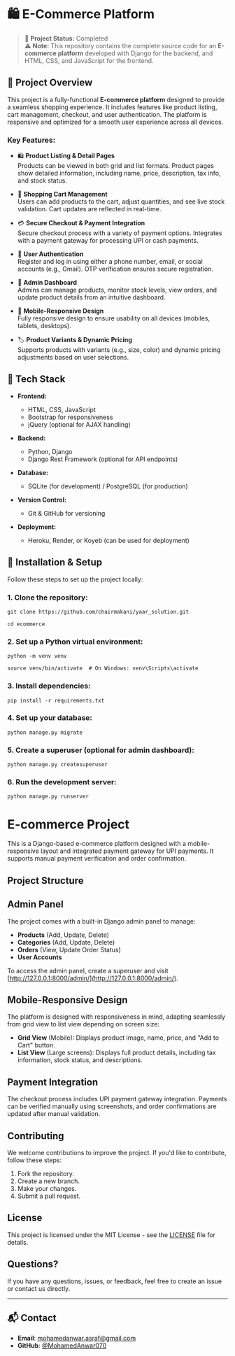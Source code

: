# 🛍️ E-Commerce Platform

> 🚀 **Project Status:** Completed  
> ⚠️ **Note:** This repository contains the complete source code for an **E-commerce platform** developed with Django for the backend, and HTML, CSS, and JavaScript for the frontend.

## 📌 Project Overview

This project is a fully-functional **E-commerce platform** designed to provide a seamless shopping experience. It includes features like product listing, cart management, checkout, and user authentication. The platform is responsive and optimized for a smooth user experience across all devices.

### Key Features:

- 🛍️ **Product Listing & Detail Pages**  
  Products can be viewed in both grid and list formats. Product pages show detailed information, including name, price, description, tax info, and stock status.

- 🛒 **Shopping Cart Management**  
  Users can add products to the cart, adjust quantities, and see live stock validation. Cart updates are reflected in real-time.

- 💳 **Secure Checkout & Payment Integration**  
  Secure checkout process with a variety of payment options. Integrates with a payment gateway for processing UPI or cash payments.

- 👤 **User Authentication**  
  Register and log in using either a phone number, email, or social accounts (e.g., Gmail). OTP verification ensures secure registration.

- 🔧 **Admin Dashboard**  
  Admins can manage products, monitor stock levels, view orders, and update product details from an intuitive dashboard.

- 📱 **Mobile-Responsive Design**  
  Fully responsive design to ensure usability on all devices (mobiles, tablets, desktops).

- 🏷️ **Product Variants & Dynamic Pricing**  
  Supports products with variants (e.g., size, color) and dynamic pricing adjustments based on user selections.

## 🔨 Tech Stack

- **Frontend:**  
  - HTML, CSS, JavaScript
  - Bootstrap for responsiveness
  - jQuery (optional for AJAX handling)

- **Backend:**  
  - Python, Django
  - Django Rest Framework (optional for API endpoints)
  
- **Database:**  
  - SQLite (for development) / PostgreSQL (for production)
  
- **Version Control:**  
  - Git & GitHub for versioning

- **Deployment:**  
  - Heroku, Render, or Koyeb (can be used for deployment)

## 🚀 Installation & Setup

Follow these steps to set up the project locally:

### 1. Clone the repository:

```
git clone https://github.com/chairmakani/yaar_solution.git
```
```
cd ecommerce
```

### 2. Set up a Python virtual environment:

```
python -m venv venv
```
```
source venv/bin/activate  # On Windows: venv\Scripts\activate
```
### 3. Install dependencies:

```
pip install -r requirements.txt
```

### 4. Set up your database:

```
python manage.py migrate
```

### 5. Create a superuser (optional for admin dashboard):

```
python manage.py createsuperuser
```

### 6. Run the development server:

```
python manage.py runserver
```

# E-commerce Project

This is a Django-based e-commerce platform designed with a mobile-responsive layout and integrated payment gateway for UPI payments. It supports manual payment verification and order confirmation.

## Project Structure


## Admin Panel

The project comes with a built-in Django admin panel to manage:

- **Products** (Add, Update, Delete)
- **Categories** (Add, Update, Delete)
- **Orders** (View, Update Order Status)
- **User Accounts**

To access the admin panel, create a superuser and visit [http://127.0.0.1:8000/admin/](http://127.0.0.1:8000/admin/).

## Mobile-Responsive Design

The platform is designed with responsiveness in mind, adapting seamlessly from grid view to list view depending on screen size:

- **Grid View** (Mobile): Displays product image, name, price, and "Add to Cart" button.
- **List View** (Large screens): Displays full product details, including tax information, stock status, and descriptions.

## Payment Integration

The checkout process includes UPI payment gateway integration. Payments can be verified manually using screenshots, and order confirmations are updated after manual validation.

## Contributing

We welcome contributions to improve the project. If you'd like to contribute, follow these steps:

1. Fork the repository.
2. Create a new branch.
3. Make your changes.
4. Submit a pull request.

## License

This project is licensed under the MIT License - see the [LICENSE](LICENSE) file for details.

## Questions?

If you have any questions, issues, or feedback, feel free to create an issue or contact us directly.

---

## 📬 Contact
- **Email**: [mohamedanwar.asraf@gmail.com](mailto:mohamedanwar.asraf@gmail.com)
- **GitHub**: [@MohamedAnwar070](https://github.com/MohamedAnwar070)
